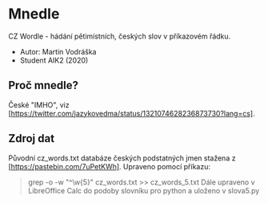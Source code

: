 # Mnedle
CZ Wordle - hádání pětimístních, českých slov v příkazovém řádku.

- Autor: Martin Vodráška
- Student AIK2 (2020)

## Proč mnedle?
České "IMHO", viz [https://twitter.com/jazykovedma/status/1321074628236873730?lang=cs].

## Zdroj dat

Původní cz_words.txt databáze českých podstatných jmen stažena z [https://pastebin.com/7uPetKWh]. Upraveno pomocí příkazu: 
> grep -o -w "^\w\{5\}" cz_words.txt >> cz_words_5.txt
Dále upraveno v LibreOffice Calc do podoby slovníku pro python a uloženo v slova5.py
